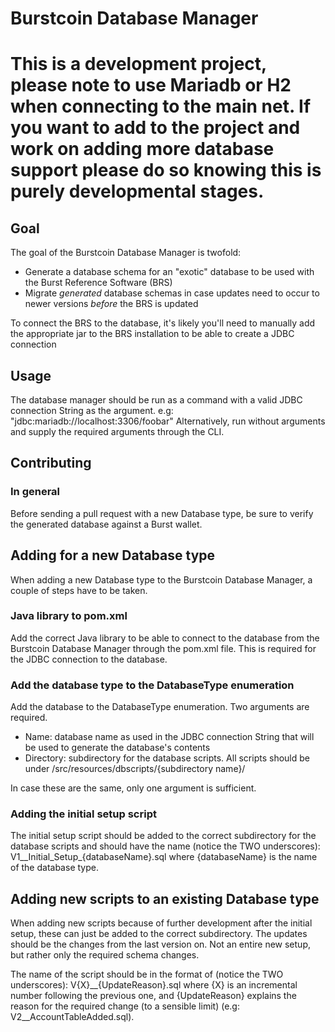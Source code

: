 # Burstcoin Database Manager

# This is a development project, please note to use Mariadb or H2 when connecting to the main net. If you want to add to the project and work on adding more database support please do so knowing this is purely developmental stages.

## Goal
The goal of the Burstcoin Database Manager is twofold:
* Generate a database schema for an "exotic" database to be used with the Burst Reference Software (BRS)
* Migrate *generated* database schemas in case updates need to occur to newer versions *before* the BRS is updated

To connect the BRS to the database, it's likely you'll need to manually add the appropriate jar to the BRS installation to be able to create a JDBC connection

## Usage
The database manager should be run as a command with a valid JDBC connection String as the argument. e.g:  "jdbc:mariadb://localhost:3306/foobar"
Alternatively, run without arguments and supply the required arguments through the CLI.

## Contributing
### In general
Before sending a pull request with a new Database type, be sure to verify the generated database against a Burst wallet.

## Adding for a new Database type
When adding a new Database type to the Burstcoin Database Manager, a couple of steps have to be taken.

### Java library to pom.xml
Add the correct Java library to be able to connect to the database from the Burstcoin Database Manager through the pom.xml file. This is required for the JDBC connection to the database.

### Add the database type to the DatabaseType enumeration
Add the database to the DatabaseType enumeration. Two arguments are required.
* Name: database name as used in the JDBC connection String that will be used to generate the database's contents
* Directory: subdirectory for the database scripts. All scripts should be under /src/resources/dbscripts/{subdirectory name}/

In case these are the same, only one argument is sufficient.

### Adding the initial setup script
The initial setup script should be added to the correct subdirectory for the database scripts and should have the name (notice the TWO underscores): V1\_\_Initial_Setup_{databaseName}.sql 
where {databaseName} is the name of the database type.

## Adding new scripts to an existing Database type
When adding new scripts because of further development after the initial setup, these can just be added to the correct subdirectory. 
The updates should be the changes from the last version on. Not an entire new setup, but rather only the required schema changes. 

The name of the script should be in the format of (notice the TWO underscores): V{X}\_\_{UpdateReason}.sql where {X} is an incremental number following the previous one, 
and {UpdateReason} explains the reason for the required change (to a sensible limit) (e.g: V2\_\_AccountTableAdded.sql).  
